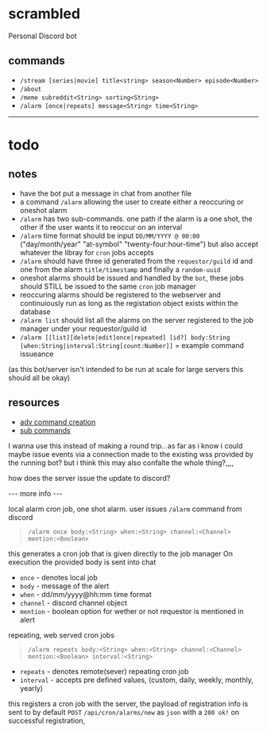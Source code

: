 # scrambled

Personal Discord bot

## commands

- `/stream [series|movie] title<string> season<Number> episode<Number>`
- `/about`
- `/meme subreddit<String> sorting<String>`
- `/alarm [once|repeats] message<String> time<String>`

---


# todo

## notes

- have the bot put a message in chat from another file
- a command `/alarm` allowing the user to create either a reoccuring or oneshot alarm
- `/alarm` has two sub-commands. one path if the alarm is a one shot, the other if the user wants it to reoccur on an interval
- `/alarm` time format should be input `DD/MM/YYYY @ 00:00` ("day/month/year" "at-symbol" "twenty-four:hour-time") but also accept whatever the libray for `cron` jobs accepts
- `/alarm` should have three id generated from the `requestor/guild` id and one from the alarm `title/timestamp` and finally a `random-uuid`
- oneshot alarms should be issued and handled by the `bot`, these jobs should STILL be issued to the same `cron` job manager
- reoccuring alarms should be registered to the webserver and continuiously run as long as the registation object exists within the database
- `/alarm list` should list all the alarms on the server registered to the job manager under your requestor/guild id
- `/alarm [[list][delete|edit]once|repeated] [id?] body:String [when:String|interval:String[count:Number]]` = example command issueance

(as this bot/server isn't intended to be run at scale for large servers this should all be okay)

## resources

- [adv command creation](https://discordjs.guide/slash-commands/advanced-creation.html#advanced-command-creation)
- [sub commands](https://discordjs.guide/slash-commands/advanced-creation.html#subcommands)

I wanna use this instead of making a round trip.. as far as i know i could maybe issue events via a connection made to the existing wss provided by the running bot?
but i think this may also confalte the whole thing?,,,,

how does the server issue the update to discord?

--- more info ---

local alarm cron job, one shot alarm.
user issues `/alarm` command from discord
> `/alarm once body:<String> when:<String> channel:<Channel> mention:<Boolean>`

this generates a cron job that is given directly to the job manager
On execution the provided body is sent into chat

- `once` - denotes local job
- `body` - message of the alert
- `when` - dd/mm/yyyy@hh:mm time format
- `channel` - discord channel object
- `mention` - boolean option for wether or not requestor is mentioned in alert

repeating, web served cron jobs
> `/alarm repeats body:<String> when:<String> channel:<Channel> mention:<Boolean> interval:<String>`

- `repeats` - denotes remote(sever) repeating cron job
- `interval` - accepts pre defined values, (custom, daily, weekly, monthly, yearly)

this registers a cron job with the server, the payload of registration info is sent to by default `POST` `/api/cron/alarms/new` as `json` with a `200 ok!` on successful registration,
